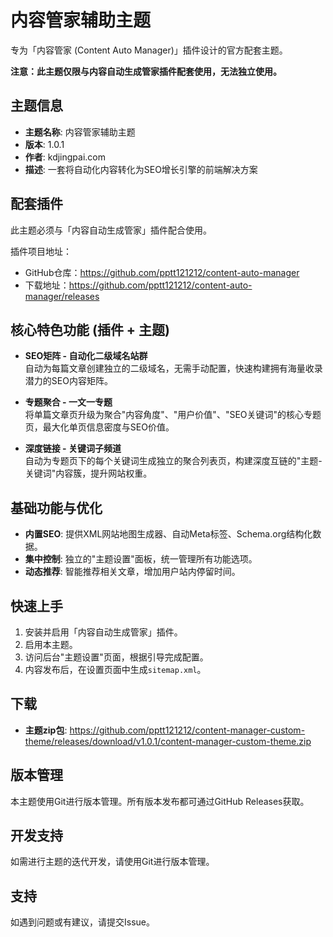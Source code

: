 # 内容管家辅助主题

专为「内容管家 (Content Auto Manager)」插件设计的官方配套主题。

**注意：此主题仅限与内容自动生成管家插件配套使用，无法独立使用。**

## 主题信息
- **主题名称**: 内容管家辅助主题
- **版本**: 1.0.1
- **作者**: kdjingpai.com
- **描述**: 一套将自动化内容转化为SEO增长引擎的前端解决方案

## 配套插件

此主题必须与「内容自动生成管家」插件配合使用。

插件项目地址：
- GitHub仓库：https://github.com/pptt121212/content-auto-manager
- 下载地址：https://github.com/pptt121212/content-auto-manager/releases

## 核心特色功能 (插件 + 主题)
*   **SEO矩阵 - 自动化二级域名站群**  
    自动为每篇文章创建独立的二级域名，无需手动配置，快速构建拥有海量收录潜力的SEO内容矩阵。

*   **专题聚合 - 一文一专题**  
    将单篇文章页升级为聚合"内容角度"、"用户价值"、"SEO关键词"的核心专题页，最大化单页信息密度与SEO价值。

*   **深度链接 - 关键词子频道**  
    自动为专题页下的每个关键词生成独立的聚合列表页，构建深度互链的"主题-关键词"内容簇，提升网站权重。

## 基础功能与优化
* **内置SEO**: 提供XML网站地图生成器、自动Meta标签、Schema.org结构化数据。
* **集中控制**: 独立的"主题设置"面板，统一管理所有功能选项。
* **动态推荐**: 智能推荐相关文章，增加用户站内停留时间。

## 快速上手
1.  安装并启用「内容自动生成管家」插件。
2.  启用本主题。
3.  访问后台"主题设置"页面，根据引导完成配置。
4.  内容发布后，在设置页面中生成`sitemap.xml`。

## 下载

- **主题zip包**: https://github.com/pptt121212/content-manager-custom-theme/releases/download/v1.0.1/content-manager-custom-theme.zip

## 版本管理
本主题使用Git进行版本管理。所有版本发布都可通过GitHub Releases获取。

## 开发支持
如需进行主题的迭代开发，请使用Git进行版本管理。

## 支持
如遇到问题或有建议，请提交Issue。